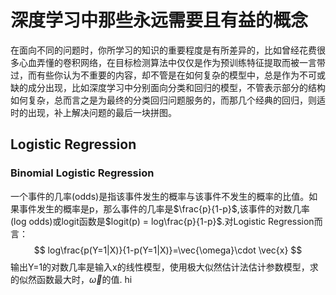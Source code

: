 # 深度学习中那些永远需要且有益的概念

在面向不同的问题时，你所学习的知识的重要程度是有所差异的，比如曾经花费很多心血弄懂的卷积网络，在目标检测算法中仅仅是作为预训练特征提取而被一言带过，而有些你认为不重要的内容，却不管是在如何复杂的模型中，总是作为不可或缺的成分出现，比如深度学习中分别面向分类和回归的模型，不管表示部分的结构如何复杂，总而言之是为最终的分类回归问题服务的，而那几个经典的回归，则适时的出现，补上解决问题的最后一块拼图。

## Logistic Regression

### Binomial Logistic Regression 

一个事件的几率(odds)是指该事件发生的概率与该事件不发生的概率的比值。如果事件发生的概率是p，那么事件的几率是$\frac{p}{1-p}$,该事件的对数几率(log odds)或logit函数是$logit(p) = log\frac{p}{1-p}$.对Logistic Regression而言：
$$
log\frac{p(Y=1|X)}{1-p(Y=1|X)}=\vec{\omega}\cdot \vec{x}
$$
输出Y=1的对数几率是输入x的线性模型，使用极大似然估计法估计参数模型，求的似然函数最大时，$\vec\omega$的值.
hi